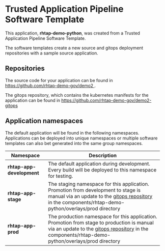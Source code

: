 # Trusted Application Pipeline Software Template

This application, **rhtap-demo-python**, was created from a Trusted Application Pipeline Software Template.

The software templates create a new source and gitops deployment repositories with a sample source application. 

## Repositories

The source code for your application can be found in [https://github.com/rhtap-demo-gov/demo2 ](https://github.com/rhtap-demo-gov/demo2 ).
 
The gitops repository, which contains the kubernetes manifests for the application can be found in 
[https://github.com/rhtap-demo-gov/demo2-gitops ](https://github.com/rhtap-demo-gov/demo2-gitops ) 

## Application namespaces 

The default application will be found in the following namespaces. Applications can be deployed into unique namespaces or multiple software templates can also bet generated into the same group namespaces.  

|  Namespace   |  Description   |  
| -------- | -------- |   
| **rhtap-app-development** | The default application during development. Every build will be deployed to this namespace for testing. | 
| **rhtap-app-stage** | The staging namespace for this application. Promotion from development to stage is manual via an update to the [gitops repository](https://github.com/rhtap-demo-gov/demo2-gitops ) in the components/rhtap-demo-python/overlays/prod directory |  
| **rhtap-app-prod** | The production namespace for this application. Promotion from stage to production is manual via an update to the [gitops repository](https://github.com/rhtap-demo-gov/demo2-gitops ) in the components/rhtap-demo-python/overlays/prod directory | 